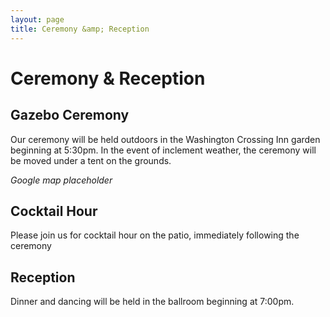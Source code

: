 ```yaml
---
layout: page
title: Ceremony &amp; Reception
---
```


# Ceremony &amp; Reception

## Gazebo Ceremony
Our ceremony will be held outdoors in the Washington Crossing Inn garden beginning at 5:30pm.
In the event of inclement weather, the ceremony will be moved under a tent on the grounds.

*Google map placeholder*

## Cocktail Hour
Please join us for cocktail hour on the patio, immediately following the ceremony

## Reception
Dinner and dancing will be held in the ballroom beginning at 7:00pm.

